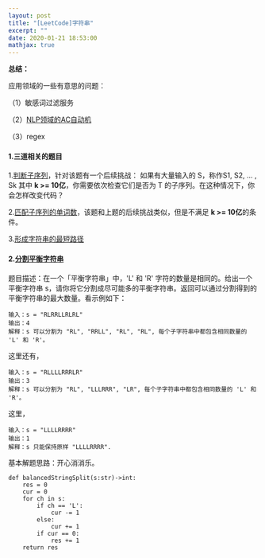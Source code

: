 ```yaml
---
layout: post
title: "[LeetCode]字符串"
excerpt: ""
date: 2020-01-21 18:53:00
mathjax: true
---
```


**总结：**


应用领域的一些有意思的问题：

（1）敏感词过滤服务

（2）[NLP领域的AC自动机](https://xueyouluo.github.io/Aho-Corasick-algorithm/)

（3）regex

#### 1.三道相关的题目

1.[判断子序列](https://leetcode-cn.com/problems/is-subsequence/)，针对该题有一个后续挑战：
如果有大量输入的 S，称作S1, S2, ... , Sk 其中 **k >= 10亿**，你需要依次检查它们是否为 T 的子序列。在这种情况下，你会怎样改变代码？

2.[匹配子序列的单词数](https://leetcode-cn.com/problems/number-of-matching-subsequences/submissions/)，该题和上题的后续挑战类似，但是不满足 **k >= 10亿**的条件。

3.[形成字符串的最短路径](https://blog.csdn.net/qq_32424059/article/details/103062282)

#### 2.[分割平衡字符串](https://leetcode-cn.com/problems/split-a-string-in-balanced-strings/submissions/)

题目描述：在一个「平衡字符串」中，'L' 和 'R' 字符的数量是相同的。给出一个平衡字符串 s，请你将它分割成尽可能多的平衡字符串。返回可以通过分割得到的平衡字符串的最大数量。看示例如下：

```
输入：s = "RLRRLLRLRL"
输出：4
解释：s 可以分割为 "RL", "RRLL", "RL", "RL", 每个子字符串中都包含相同数量的 'L' 和 'R'。
```

这里还有，

```
输入：s = "RLLLLRRRLR"
输出：3
解释：s 可以分割为 "RL", "LLLRRR", "LR", 每个子字符串中都包含相同数量的 'L' 和 'R'。
```

这里，

```
输入：s = "LLLLRRRR"
输出：1
解释：s 只能保持原样 "LLLLRRRR".
```

基本解题思路：开心消消乐。

```
def balancedStringSplit(s:str)->int:
	res = 0
	cur = 0
	for ch in s:
		if ch == 'L':
			cur -= 1
		else:
			cur += 1
		if cur == 0:
			res += 1
	return res
```
